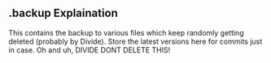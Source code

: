 ## .backup Explaination

This contains the backup to various files which keep randomly getting deleted (probably by Divide).
Store the latest versions here for commits just in case.
Oh and uh,
DIVIDE DONT DELETE THIS!